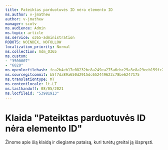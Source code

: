 ```yaml
---
title: Pateiktas parduotuvės ID nėra elemento ID
ms.author: v-jmathew
author: v-jmathew
manager: scotv
ms.audience: Admin
ms.topic: article
ms.service: o365-administration
ROBOTS: NOINDEX, NOFOLLOW
localization_priority: Normal
ms.collection: Adm_O365
ms.custom:
- "3500007"
- "6828"
ms.openlocfilehash: fca2b4eb17e08232bc8a249ea275a6cbc25a3e8a29eeb159fc25f623d4f24390
ms.sourcegitcommit: b5f7da89a650d2915dc652449623c78be6247175
ms.translationtype: MT
ms.contentlocale: lt-LT
ms.lasthandoff: 08/05/2021
ms.locfileid: "53981913"
---
```

# <a name="the-store-id-provided-isnt-an-id-of-an-item-error"></a>Klaida "Pateiktas parduotuvės ID nėra elemento ID"

Žinome apie šią klaidą ir diegiame pataisą, kuri turėtų greitai ją išspręsti.
